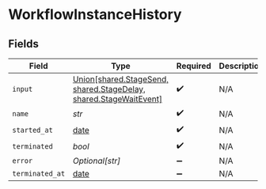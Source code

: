 # WorkflowInstanceHistory


## Fields

| Field                                                                                             | Type                                                                                              | Required                                                                                          | Description                                                                                       |
| ------------------------------------------------------------------------------------------------- | ------------------------------------------------------------------------------------------------- | ------------------------------------------------------------------------------------------------- | ------------------------------------------------------------------------------------------------- |
| `input`                                                                                           | [Union[shared.StageSend, shared.StageDelay, shared.StageWaitEvent]](../../models/shared/stage.md) | :heavy_check_mark:                                                                                | N/A                                                                                               |
| `name`                                                                                            | *str*                                                                                             | :heavy_check_mark:                                                                                | N/A                                                                                               |
| `started_at`                                                                                      | [date](https://docs.python.org/3/library/datetime.html#date-objects)                              | :heavy_check_mark:                                                                                | N/A                                                                                               |
| `terminated`                                                                                      | *bool*                                                                                            | :heavy_check_mark:                                                                                | N/A                                                                                               |
| `error`                                                                                           | *Optional[str]*                                                                                   | :heavy_minus_sign:                                                                                | N/A                                                                                               |
| `terminated_at`                                                                                   | [date](https://docs.python.org/3/library/datetime.html#date-objects)                              | :heavy_minus_sign:                                                                                | N/A                                                                                               |